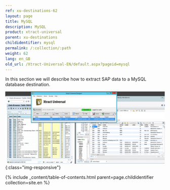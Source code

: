 ```yaml
---
ref: xu-destinations-62
layout: page
title: MySQL
description: MySQL
product: xtract-universal
parent: xu-destinations
childidentifier: mysql
permalink: /:collection/:path
weight: 62
lang: en_GB
old_url: /Xtract-Universal-EN/default.aspx?pageid=mysql
---
```


In this section we will describe how to extract SAP data to a MySQL database destination.

![mysql_main](/img/content/mysql_main.png){:class="img-responsive"}

{% include _content/table-of-contents.html parent=page.childidentifier collection=site.en %}
